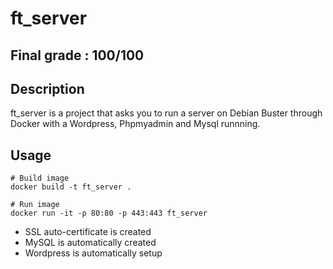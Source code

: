 # ft_server

## Final grade : 100/100

## Description

ft_server is a project that asks you to run a server on Debian Buster through Docker with a Wordpress, Phpmyadmin and Mysql runnning.

## Usage

```shell
# Build image
docker build -t ft_server .

# Run image
docker run -it -p 80:80 -p 443:443 ft_server
```
* SSL auto-certificate is created
* MySQL is automatically created
* Wordpress is automatically setup
